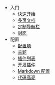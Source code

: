 * 入门
  * [快速开始](Intro/quick-start.md)
  * [多页文档](Intro/more-pages.md)
  * [定制导航栏](Intro/navbar.md)
  * [封面](Intro/cover.md)
* 配置
  * [配置项](Custom/configuration.md)
  * [主题](Custom/themes.md)
  * [插件列表](Custom/plugins.md)
  * [开发插件](Custom/write-a-plugin.md)
  * [Markdown 配置](Custom/markdown.md)
  * [代码高亮](Custom/language-highlight.md)
